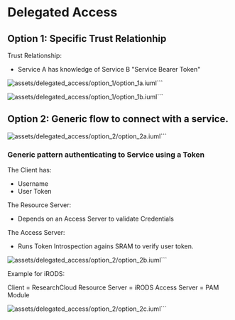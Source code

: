 
# Delegated Access


## Option 1: Specific Trust Relationhip

Trust Relationship:

* Service A has knowledge of Service B "Service Bearer Token"


![assets/delegated_access/option_1/option_1a.iuml](https://www.plantuml.com/plantuml/proxy?cache=no&src=https://raw.github.com/HarryKodden/SRAM-Token-Service/main/assets/delegated_access/option_1/option_1a.iuml)```


![assets/delegated_access/option_1/option_1b.iuml](https://www.plantuml.com/plantuml/proxy?cache=no&src=https://raw.github.com/HarryKodden/SRAM-Token-Service/main/assets/delegated_access/option_1/option_1b.iuml)```

## Option 2: Generic flow to connect with a service.


![assets/delegated_access/option_2/option_2a.iuml](https://www.plantuml.com/plantuml/proxy?cache=no&src=https://raw.github.com/HarryKodden/SRAM-Token-Service/main/assets/delegated_access/option_2/option_2a.iuml)```



### Generic pattern authenticating to Service using a Token

The Client has:
* Username
* User Token

The Resource Server:
* Depends on an Access Server to validate Credentials

The Access Server:
* Runs Token Introspection agains SRAM to verify user token.



![assets/delegated_access/option_2/option_2b.iuml](https://www.plantuml.com/plantuml/proxy?cache=no&src=https://raw.github.com/HarryKodden/SRAM-Token-Service/main/assets/delegated_access/option_2/option_2b.iuml)```


Example for iRODS:

Client = ResearchCloud
Resource Server = iRODS
Access Server = PAM Module


![assets/delegated_access/option_2/option_2c.iuml](https://www.plantuml.com/plantuml/proxy?cache=no&src=https://raw.github.com/HarryKodden/SRAM-Token-Service/main/assets/delegated_access/option_2/option_2c.iuml)```
